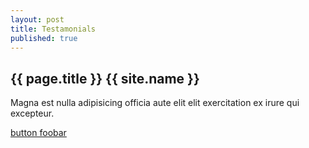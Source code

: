 ```yaml
---
layout: post
title: Testamonials
published: true
---
```


<!-- Download Section -->
<section id="testamonials" class="content-section text-center">
    <div class="download-section">
        <div class="container">
            <div class="col-lg-8 col-lg-offset-2">
                <h2>{{ page.title }} {{ site.name }}</h2>
                <p>Magna est nulla adipisicing officia aute elit elit exercitation ex irure qui excepteur.</p>
                <a href="#" class="btn btn-default btn-lg">button foobar</a>
            </div>
        </div>
    </div>
</section>
